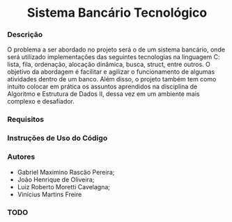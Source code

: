 <h1 align="center">Sistema Bancário Tecnológico</h1>

<h3>Descrição</h3>
O problema a ser abordado no projeto será o de um sistema bancário, onde será utilizado implementações das seguintes tecnologias na linguagem C: lista, fila, ordenação, alocação dinâmica, busca, struct, entre outros. O objetivo da abordagem é facilitar e agilizar o funcionamento de algumas atividades dentro de um banco. Além disso, o projeto também tem como intuito colocar em prática os assuntos aprendidos na disciplina de Algoritmo e Estrutura de Dados II, dessa vez em um ambiente mais complexo e desafiador.

<h3>Requisitos<h3>

<h3>Instruções de Uso do Código</h3>

<h3>Autores</h3> 
<ul>
  <li>Gabriel Maximino Rascão Pereira;</li>
  <li>João Henrique de Oliveira;</li>
  <li>Luiz Roberto Moretti Cavelagna;</li>
  <li>Vinícius Martins Freire</li>
</ul>

<h3>TODO</h3>

